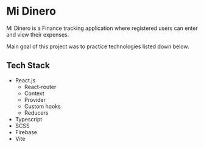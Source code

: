 # Mi Dinero
Mi Dinero is a Finance tracking application where registered users can enter and view their expenses.

Main goal of this project was to practice technologies listed down below.

## Tech Stack
- React.js
    - React-router
    - Context
    - Provider
    - Custom hooks
    - Reducers
- Typescript
- SCSS
- Firebase
- Vite